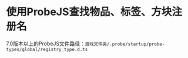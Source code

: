 # 使用ProbeJS查找物品、标签、方块注册名

7.0版本以上的ProbeJS文件路径：`游戏文件夹/.probe/startup/probe-types/global/registry_type.d.ts`